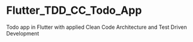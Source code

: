 # Flutter_TDD_CC_Todo_App
 Todo app in Flutter with applied Clean Code Architecture and Test Driven Development
